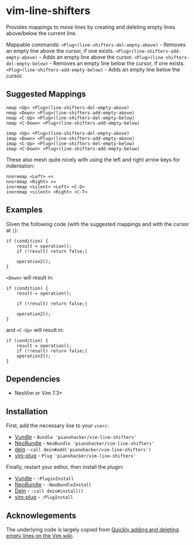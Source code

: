 # vim-line-shifters

Provides mappings to move lines by creating and deleting empty lines above/below the current line.

Mappable commands:
`<Plug>(line-shifters-del-empty-above)` - Removes an empty line above the cursor, if one exists.
`<Plug>(line-shifters-add-empty-above)` - Adds an empty line above the cursor.
`<Plug>(line-shifters-del-empty-below)` - Removes an empty line below the cursor, if one exists.
`<Plug>(line-shifters-add-empty-below)` - Adds an empty line below the cursor.

## Suggested Mappings

```vim
nmap <Up> <Plug>(line-shifters-del-empty-above)
nmap <Down> <Plug>(line-shifters-add-empty-above)
nmap <C-Up> <Plug>(line-shifters-del-empty-below)
nmap <C-Down> <Plug>(line-shifters-add-empty-below)

imap <Up> <Plug>(line-shifters-del-empty-above)
imap <Down> <Plug>(line-shifters-add-empty-above)
imap <C-Up> <Plug>(line-shifters-del-empty-below)
imap <C-Down> <Plug>(line-shifters-add-empty-below)
```

These also mesh quite nicely with using the left and right arrow keys for indentation:
```vim
nnoremap <Left> <<
nnoremap <Right> >>
inoremap <silent> <Left> <C-D>
inoremap <silent> <Right> <C-T>
```

## Examples

Given the following code (with the suggested mappings and with the cursor at `|`):

```
if (condition) {
    result = operation();
    if (!result) return false;|

    operation2();
}
```

`<Down>` will result in:

```
if (condition) {
    result = operation();

    if (!result) return false;|

    operation2();
}
```

and `<C-Up>` will result in:

```
if (condition) {
    result = operation();
    if (!result) return false;|
    operation2();
}
```

## Dependencies

- NeoVim or Vim 7.3+

## Installation

First, add the necessary line to your `vimrc`:

- [Vundle][vundle] - `Bundle 'pianohacker/vim-line-shifters'`
- [NeoBundle][neobundle] - `NeoBundle 'pianohacker/vim-line-shifters'`
- [dein][dein] - `call dein#add('pianohacker/vim-line-shifters')`
- [vim-plug][vim-plug] - `Plug 'pianohacker/vim-line-shifters'`

Finally, restart your editor, then install the plugin:

- [Vundle][vundle] - `:PluginInstall`
- [NeoBundle][neobundle] - `:NeoBundleInstall`
- [Dein][dein] - `:call dein#install()`
- [vim-plug][vim-plug] - `:PlugInstall`

## Acknowlegements

The underlying code is largely copied from [Quickly adding and deleting empty lines on the Vim
wiki](http://vim.wikia.com/wiki/Quickly_adding_and_deleting_empty_lines).

[vundle]: https://github.com/VundleVim/Vundle.vim
[neobundle]: https://github.com/Shougo/neobundle.vim
[dein]: https://github.com/Shougo/dein.vim
[vim-plug]: https://github.com/junegunn/vim-plug
[vim-textobj-user]: https://github.com/kana/vim-textobj-user
